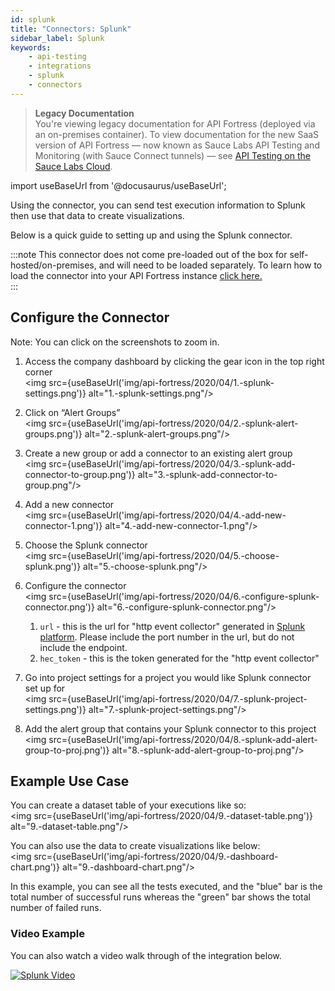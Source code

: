 ```yaml
---
id: splunk
title: "Connectors: Splunk"
sidebar_label: Splunk
keywords:
    - api-testing
    - integrations
    - splunk
    - connectors
---
```


>**Legacy Documentation**<br/>You're viewing legacy documentation for API Fortress (deployed via an on-premises container). To view documentation for the new SaaS version of API Fortress &#8212; now known as Sauce Labs API Testing and Monitoring (with Sauce Connect tunnels) &#8212; see [API Testing on the Sauce Labs Cloud](/api-testing/).

import useBaseUrl from '@docusaurus/useBaseUrl';

Using the connector, you can send test execution information to Splunk then use that data to create visualizations.  

Below is a quick guide to setting up and using the Splunk connector.

:::note
This connector does not come pre-loaded out of the box for self-hosted/on-premises, and will need to be loaded separately. To learn how to load the connector into your API Fortress instance [click here.](/api-testing/on-prem/integrations/add-new-connector)  
:::

## Configure the Connector

Note: You can click on the screenshots to zoom in.

1. Access the company dashboard by clicking the gear icon in the top right corner  
   <img src={useBaseUrl('img/api-fortress/2020/04/1.-splunk-settings.png')} alt="1.-splunk-settings.png"/>

2. Click on “Alert Groups”  
   <img src={useBaseUrl('img/api-fortress/2020/04/2.-splunk-alert-groups.png')} alt="2.-splunk-alert-groups.png"/>

3. Create a new group or add a connector to an existing alert group  
   <img src={useBaseUrl('img/api-fortress/2020/04/3.-splunk-add-connector-to-group.png')} alt="3.-splunk-add-connector-to-group.png"/>

4. Add a new connector  
   <img src={useBaseUrl('img/api-fortress/2020/04/4.-add-new-connector-1.png')} alt="4.-add-new-connector-1.png"/>

5. Choose the Splunk connector  
   <img src={useBaseUrl('img/api-fortress/2020/04/5.-choose-splunk.png')} alt="5.-choose-splunk.png"/>

6. Configure the connector  
   <img src={useBaseUrl('img/api-fortress/2020/04/6.-configure-splunk-connector.png')} alt="6.-configure-splunk-connector.png"/>
   1. `url` - this is the url for "http event collector" generated in [Splunk platform](https://docs.splunk.com/Documentation/SplunkCloud/8.0.2003/Data/UsetheHTTPEventCollector#Configure\_HTTP\_Event\_Collector\_on\_self-service\_Splunk\_Cloud). Please include the port number in the url, but do not include the endpoint.  
   2. `hec_token` - this is the token generated for the "http event collector"  

7. Go into project settings for a project you would like Splunk connector set up for  
   <img src={useBaseUrl('img/api-fortress/2020/04/7.-splunk-project-settings.png')} alt="7.-splunk-project-settings.png"/>

8. Add the alert group that contains your Splunk connector to this project  
   <img src={useBaseUrl('img/api-fortress/2020/04/8.-splunk-add-alert-group-to-proj.png')} alt="8.-splunk-add-alert-group-to-proj.png"/>

## Example Use Case

You can create a dataset table of your executions like so:  
<img src={useBaseUrl('img/api-fortress/2020/04/9.-dataset-table.png')} alt="9.-dataset-table.png"/>

You can also use the data to create visualizations like below:  
<img src={useBaseUrl('img/api-fortress/2020/04/9.-dashboard-chart.png')} alt="9.-dashboard-chart.png"/>

In this example, you can see all the tests executed, and the "blue" bar is the total number of successful runs whereas the "green" bar shows the total number of failed runs.  

### Video Example

You can also watch a video walk through of the integration below.

[![Splunk Video](https://i.imgur.com/Qx7hMPk.png)](https://player.vimeo.com/video/414869023 "Splunk Video - Click to Watch!")
